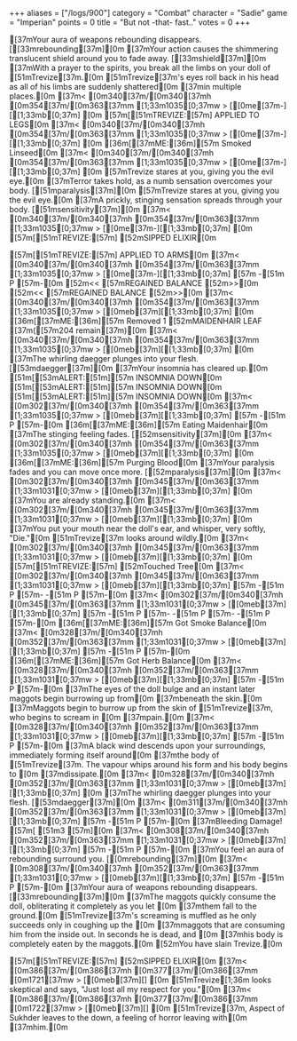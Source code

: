 +++
aliases = ["/logs/900"]
category = "Combat"
character = "Sadie"
game = "Imperian"
points = 0
title = "But not -that- fast.."
votes = 0
+++

[37mYour aura of weapons rebounding disappears. [[33mrebounding[37m][0m
[37mYour action causes the shimmering translucent shield around you to fade away. [[33mshield[37m][0m
[37mWith a prayer to the spirits, you break all the limbs on your doll of [51mTrevize[37m.[0m
[51mTrevize[37m's eyes roll back in his head as all of his limbs are suddenly shattered[0m
[37min multiple places.[0m
[37m< [0m340[37m/[0m340[37mh [0m354[37m/[0m363[37mm [1;33m1035[0;37mw > [[0me[37m-][[1;33mb[0;37m] [0m
[57m[[51mTREVIZE:[57m] APPLIED TO LEGS[0m
[37m< [0m340[37m/[0m340[37mh [0m354[37m/[0m363[37mm [1;33m1035[0;37mw > [[0me[37m-][[1;33mb[0;37m] [0m
[36m[[37mME:[36m][57m Smoked Linseed[0m
[37m< [0m340[37m/[0m340[37mh [0m354[37m/[0m363[37mm [1;33m1035[0;37mw > [[0me[37m-][[1;33mb[0;37m] [0m
[57mTrevize stares at you, giving you the evil eye.[0m
[37mTerror takes hold, as a numb sensation overcomes your body. [[51mparalysis[37m][0m
[57mTrevize stares at you, giving you the evil eye.[0m
[37mA prickly, stinging sensation spreads through your body. [[51msensitivity[37m][0m
[37m< [0m340[37m/[0m340[37mh [0m354[37m/[0m363[37mm [1;33m1035[0;37mw > [[0me[37m-][[1;33mb[0;37m] [0m
[57m[[51mTREVIZE:[57m] [52mSIPPED ELIXIR[0m

[57m[[51mTREVIZE:[57m] APPLIED TO ARMS[0m
[37m< [0m340[37m/[0m340[37mh [0m354[37m/[0m363[37mm [1;33m1035[0;37mw > [[0me[37m-][[1;33mb[0;37m] [57m -[51m P [57m-[0m
[52m<< [57mREGAINED BALANCE [52m>>[0m
[52m<< [57mREGAINED BALANCE [52m>>[0m
[37m< [0m340[37m/[0m340[37mh [0m354[37m/[0m363[37mm [1;33m1035[0;37mw > [[0meb[37m][[1;33mb[0;37m] [0m
[36m[[37mME:[36m][57m Removed 1 [52mMAIDENHAIR LEAF [37m([57m204 remain[37m)[0m
[37m< [0m340[37m/[0m340[37mh [0m354[37m/[0m363[37mm [1;33m1035[0;37mw > [[0meb[37m][[1;33mb[0;37m] [0m
[37mThe whirling daegger plunges into your flesh. [[53mdaegger[37m][0m
[37mYour insomnia has cleared up.[0m
[51m[[53mALERT:[51m][57m INSOMNIA DOWN[0m
[51m[[53mALERT:[51m][57m INSOMNIA DOWN[0m
[51m[[53mALERT:[51m][57m INSOMNIA DOWN[0m
[37m< [0m302[37m/[0m340[37mh [0m354[37m/[0m363[37mm [1;33m1035[0;37mw > [[0meb[37m][[1;33mb[0;37m] [57m -[51m P [57m-[0m
[36m[[37mME:[36m][57m Eating Maidenhair[0m
[37mThe stinging feeling fades. [[52msensitivity[37m][0m
[37m< [0m302[37m/[0m340[37mh [0m354[37m/[0m363[37mm [1;33m1035[0;37mw > [[0meb[37m][[1;33mb[0;37m] [0m
[36m[[37mME:[36m][57m Purging Blood[0m
[37mYour paralysis fades and you can move once more. [[52mparalysis[37m][0m
[37m< [0m302[37m/[0m340[37mh [0m345[37m/[0m363[37mm [1;33m1031[0;37mw > [[0meb[37m][[1;33mb[0;37m] [0m
[37mYou are already standing.[0m
[37m< [0m302[37m/[0m340[37mh [0m345[37m/[0m363[37mm [1;33m1031[0;37mw > [[0meb[37m][[1;33mb[0;37m] [0m
[37mYou put your mouth near the doll's ear, and whisper, very softly, "Die."[0m
[51mTrevize[37m looks around wildly.[0m
[37m< [0m302[37m/[0m340[37mh [0m345[37m/[0m363[37mm [1;33m1031[0;37mw > [[0meb[37m][[1;33mb[0;37m] [0m
[57m[[51mTREVIZE:[57m] [52mTouched Tree[0m
[37m< [0m302[37m/[0m340[37mh [0m345[37m/[0m363[37mm [1;33m1031[0;37mw > [[0meb[37m][[1;33mb[0;37m] [57m -[51m P [57m- -[51m P [57m-[0m
[37m< [0m302[37m/[0m340[37mh [0m345[37m/[0m363[37mm [1;33m1031[0;37mw > [[0meb[37m][[1;33mb[0;37m] [57m -[51m P [57m- -[51m P [57m- -[51m P [57m-[0m
[36m[[37mME:[36m][57m Got Smoke Balance[0m
[37m< [0m328[37m/[0m340[37mh [0m352[37m/[0m363[37mm [1;33m1031[0;37mw > [[0meb[37m][[1;33mb[0;37m] [57m -[51m P [57m-[0m
[36m[[37mME:[36m][57m Got Herb Balance[0m
[37m< [0m328[37m/[0m340[37mh [0m352[37m/[0m363[37mm [1;33m1031[0;37mw > [[0meb[37m][[1;33mb[0;37m] [57m -[51m P [57m-[0m
[37mThe eyes of the doll bulge and an instant later maggots begin burrowing up from[0m
[37mbeneath the skin.[0m
[37mMaggots begin to burrow up from the skin of [51mTrevize[37m, who begins to scream in [0m
[37mpain.[0m
[37m< [0m328[37m/[0m340[37mh [0m352[37m/[0m363[37mm [1;33m1031[0;37mw > [[0meb[37m][[1;33mb[0;37m] [57m -[51m P [57m-[0m
[37mA black wind descends upon your surroundings, immediately forming itself around[0m
[37mthe body of [51mTrevize[37m. The vapour whips around his form and his body begins to [0m
[37mdissipate.[0m
[37m< [0m328[37m/[0m340[37mh [0m352[37m/[0m363[37mm [1;33m1031[0;37mw > [[0meb[37m][[1;33mb[0;37m] [0m
[37mThe whirling daegger plunges into your flesh. [[53mdaegger[37m][0m
[37m< [0m311[37m/[0m340[37mh [0m352[37m/[0m363[37mm [1;33m1031[0;37mw > [[0meb[37m][[1;33mb[0;37m] [57m -[51m P [57m-[0m
[37mBleeding Damage! [57m[ [51m3 [57m][0m
[37m< [0m308[37m/[0m340[37mh [0m352[37m/[0m363[37mm [1;33m1031[0;37mw > [[0meb[37m][[1;33mb[0;37m] [57m -[51m P [57m-[0m
[37mYou feel an aura of rebounding surround you. [[0mrebounding[37m][0m
[37m< [0m308[37m/[0m340[37mh [0m352[37m/[0m363[37mm [1;33m1031[0;37mw > [[0meb[37m][[1;33mb[0;37m] [57m -[51m P [57m-[0m
[37mYour aura of weapons rebounding disappears. [[33mrebounding[37m][0m
[37mThe maggots quickly consume the doll, obliterating it completely as you let [0m
[37mthem fall to the ground.[0m
[51mTrevize[37m's screaming is muffled as he only succeeds only in coughing up the [0m
[37mmaggots that are consuming him from the inside out. In seconds he is dead, and [0m
[37mhis body is completely eaten by the maggots.[0m
[52mYou have slain Trevize.[0m


[57m[[51mTREVIZE:[57m] [52mSIPPED ELIXIR[0m
[37m< [0m386[37m/[0m386[37mh [0m377[37m/[0m386[37mm [0m1721[37mw > [[0meb[37m][] [0m
[51mTrevize[1;36m looks skeptical and says, "Just lost all my respect for you."[0m
[37m< [0m386[37m/[0m386[37mh [0m377[37m/[0m386[37mm [0m1722[37mw > [[0meb[37m][] [0m
[51mTrevize[37m, Aspect of Sukhder leaves to the down, a feeling of horror leaving with[0m
[37mhim.[0m